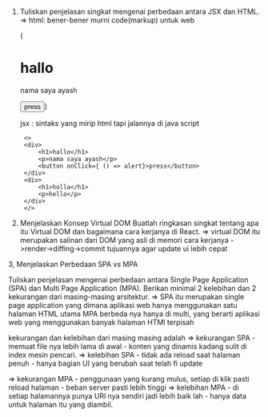 1. Tuliskan penjelasan singkat mengenai perbedaan antara JSX dan HTML.
=> html: bener-bener murni code(markup) untuk web
  
    (<h1>hallo</h1>
    <p class="text">nama saya ayash</p>
    <button onclick="alert">press</button>)


   jsx : sintaks yang mirip html tapi jalannya di java script 

        <>
        <div>
            <h1>hallo</h1>
            <p>nama saya ayash</p>
            <button onClick={ () => alert}>press</button>
        </div>
        <div>
            <h1>holla</h1>
            <p>hello</p>
        </div>
        </>
  

2. Menjelaskan Konsep Virtual DOM
    Buatlah ringkasan singkat tentang apa itu Virtual DOM dan bagaimana cara kerjanya di React.
=> virtual DOM itu merupakan salinan dari DOM yang asli di memori
   cara kerjanya ->render->diffing->commit
   tujuannya agar update ui lebih cepat

3, Menjelaskan Perbedaan SPA vs MPA

Tuliskan penjelasan mengenai perbedaan antara Single Page Application (SPA) dan Multi Page Application (MPA).
Berikan minimal 2 kelebihan dan 2 kekurangan dari masing-masing arsitektur.
=> SPA itu merupakan single page application yang dimana  aplikasi web hanya menggunakan satu halaman HTML utama
   MPA berbeda nya hanya di multi, yang berarti aplikasi web yang menggunakan banyak halaman HTMl terpisah

   kekurangan dan kelebihan dari masing masing adalah
   => kekurangan
      SPA - memuat file nya lebih lama di awal
          - konten yang dinamis kadang sulit di index mesin pencari.
   => kelebihan
      SPA - tidak ada reload saat halaman penuh 
          - hanya bagian UI yang berubah saat telah fi update

   => kekurangan
      MPA - penggunaan yang kurang mulus, setiap di klik pasti reload halaman 
          - beban server pasti lebih tinggi 
   => kelebihan
      MPA - di setiap halamannya punya URl nya sendiri jadi lebih baik lah 
          - hanya data untuk halaman itu yang diambil.
